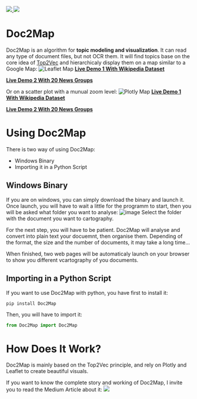 <a href="https://medium.com/@louisgeisler3/doc2map-travel-your-documents-like-a-walk-on-google-map-1e8b827fdc04">
<img src="https://img.shields.io/badge/Medium_Article-black?style=flat&logo=medium&labelColor=black">
</a>
<a href="https://www.linkedin.com/in/louisgeisler/">
<img src="https://img.shields.io/badge/LinkedIn-blue?style=flat&logo=linkedin&labelColor=blue">
</a>

# Doc2Map

Doc2Map is an algorithm for **topic modeling and visualization**. It can read any type of document files, but not OCR them. It will find topics base on the core idea of [Top2Vec](https://github.com/ddangelov/Top2Vec) and hierarchicaly display them on a map similar to a Google Map:
![Leaflet Map](https://user-images.githubusercontent.com/82355033/140191707-94fc6b1d-e997-45ae-bef8-67cc22cd09d6.gif)
[**Live Demo 1 With Wikipedia Dataset**](https://louisgeisler.github.io/Doc2Map/example/SimpleWikipedia/DocMap.html)

[**Live Demo 2 With 20 News Groups**](https://louisgeisler.github.io/Doc2Map/example/20NewsGroups/DocMap.html)

Or on a scatter plot with a munual zoom level:
![Plotly Map](https://user-images.githubusercontent.com/82355033/140194962-0a3a3611-3e39-4ac9-a3a7-f9d84849cbc7.gif)
[**Live Demo 1 With Wikipedia Dataset**](https://louisgeisler.github.io/Doc2Map/example/SimpleWikipedia/PlotlyDocMap.html)

[**Live Demo 2 With 20 News Groups**](https://louisgeisler.github.io/Doc2Map/example/20NewsGroups/PlotlyDocMap.html)
                                                                                              
# Using Doc2Map

There is two way of using Doc2Map:

 - Windows Binary
 - Importing it in a Python Script

## Windows Binary

If you are on windows, you can simply download the binary and launch it. Once launch, you will have to wait a little for the programm to start, then you will be asked what folder you want to analyse:
![image](https://user-images.githubusercontent.com/82355033/140196515-8bb73e47-821c-4adc-a368-6245748356b8.png)
Select the folder with the document you want to cartography.

For the next step, you will have to be patient. Doc2Map will analyse and convert into plain text your docuemnt, then organise them. Depending of the format, the size and the number of documents, it may take a long time...

When finished, two web pages will be automaticaly launch on your browser to show you different vcartography of you documents.

## Importing in a Python Script

If you want to use Doc2Map with python, you have first to install it:
```
pip install Doc2Map
```

Then, you will have to import it:
```python
from Doc2Map import Doc2Map
```

# How Does It Work?

Doc2Map is mainly based on the Top2Vec principle, and rely on Plotly and Leaflet to create beautiful visuals.

If you want to know the complete story and working of Doc2Map, I invite you to read the Medium Article about it: <a href="https://medium.com/@louisgeisler3/doc2map-travel-your-documents-like-a-walk-on-google-map-1e8b827fdc04"><img src="https://img.shields.io/badge/Medium_Article-black?style=flat&logo=medium&labelColor=black"></a>
